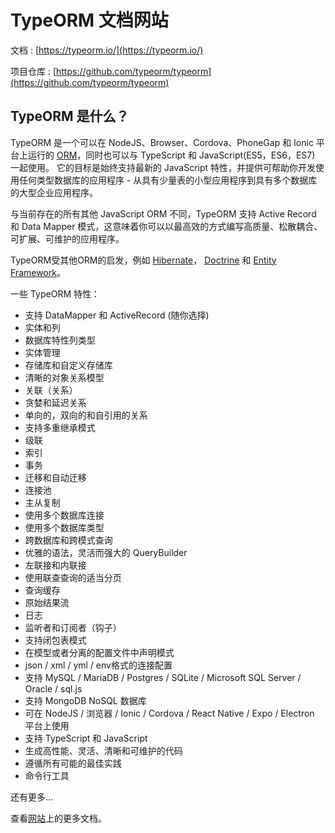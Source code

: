 TypeORM 文档网站
=============================

文档 : [https://typeorm.io/](https://typeorm.io/)

项目仓库 : [https://github.com/typeorm/typeorm](https://github.com/typeorm/typeorm)

## TypeORM 是什么？

TypeORM 是一个可以在 NodeJS、Browser、Cordova、PhoneGap 和 Ionic 平台上运行的 [ORM](https://en.wikipedia.org/wiki/Object-relational_mapping)，同时也可以与 TypeScript 和 JavaScript(ES5，ES6，ES7) 一起使用。
它的目标是始终支持最新的 JavaScript 特性，并提供可帮助你开发使用任何类型数据库的应用程序 - 从具有少量表的小型应用程序到具有多个数据库的大型企业应用程序。

与当前存在的所有其他 JavaScript ORM 不同，TypeORM 支持 Active Record 和 Data Mapper 模式，这意味着你可以以最高效的方式编写高质量、松散耦合、可扩展、可维护的应用程序。

TypeORM受其他ORM的启发，例如 [Hibernate](http://hibernate.org/orm/)，
[Doctrine](http://www.doctrine-project.org/) 和 [Entity Framework](https://www.asp.net/entity-framework)。

一些 TypeORM 特性：

* 支持 DataMapper 和 ActiveRecord (随你选择)
* 实体和列
* 数据库特性列类型
* 实体管理
* 存储库和自定义存储库
* 清晰的对象关系模型
* 关联（关系）
* 贪婪和延迟关系
* 单向的，双向的和自引用的关系
* 支持多重继承模式
* 级联
* 索引
* 事务
* 迁移和自动迁移
* 连接池
* 主从复制
* 使用多个数据库连接
* 使用多个数据库类型
* 跨数据库和跨模式查询
* 优雅的语法，灵活而强大的 QueryBuilder
* 左联接和内联接
* 使用联查查询的适当分页
* 查询缓存
* 原始结果流
* 日志
* 监听者和订阅者（钩子）
* 支持闭包表模式
* 在模型或者分离的配置文件中声明模式
* json / xml / yml / env格式的连接配置
* 支持 MySQL / MariaDB / Postgres / SQLite / Microsoft SQL Server / Oracle / sql.js
* 支持 MongoDB NoSQL 数据库
* 可在 NodeJS / 浏览器 / Ionic / Cordova / React Native / Expo / Electron 平台上使用
* 支持 TypeScript 和 JavaScript
* 生成高性能、灵活、清晰和可维护的代码
* 遵循所有可能的最佳实践
* 命令行工具

还有更多...

查看[网站](http://typeorm.io)上的更多文档。
